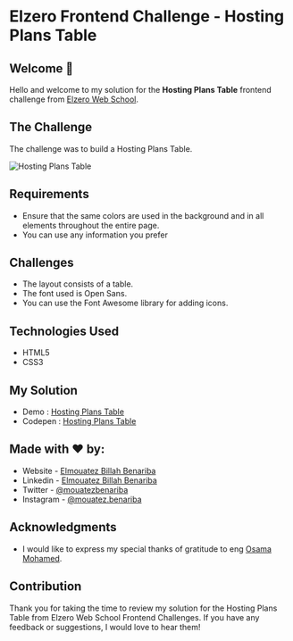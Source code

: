 # Elzero Frontend Challenge - Hosting Plans Table

## Welcome 👋

Hello and welcome to my solution for the **Hosting Plans Table** frontend challenge from [Elzero Web School](https://elzero.org/category/challenges/front-end-challenges/).

## The Challenge

The challenge was to build a Hosting Plans Table.

![Hosting Plans Table](https://elzero.org/wp-content/uploads/2020/05/task-create-pricing-plans.png)

## Requirements

- Ensure that the same colors are used in the background and in all elements throughout the entire page.
- You can use any information you prefer

## Challenges

- The layout consists of a table.
- The font used is Open Sans.
- You can use the Font Awesome library for adding icons.

## Technologies Used

- HTML5
- CSS3

## My Solution

- Demo : [Hosting Plans Table](https://mouatezbenariba.github.io/Elzero-Frontend-Challenges/hosting-plans-table/)
- Codepen : [Hosting Plans Table](https://codepen.io/mouatezbenariba/pen/XWyedPm)

## Made with ❤ by:

- Website - [Elmouatez Billah Benariba](https://www.mouatezbenariba.me/)
- Linkedin - [Elmouatez Billah Benariba](https://www.linkedin.com/in/mouatezbenariba/)
- Twitter - [@mouatezbenariba](https://twitter.com/mouatezbenariba)
- Instagram - [@mouatez.benariba](https://www.instagram.com/mouatez.benariba/)

## Acknowledgments

- I would like to express my special thanks of gratitude to eng [Osama Mohamed](https://github.com/OsamaElzero).

## Contribution

Thank you for taking the time to review my solution for the Hosting Plans Table from Elzero Web School Frontend Challenges. If you have any feedback or suggestions, I would love to hear them!
